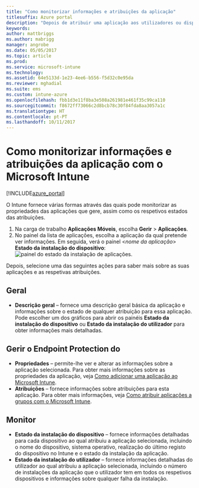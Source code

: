 ```yaml
---
title: "Como monitorizar informações e atribuições da aplicação"
titlesuffix: Azure portal
description: "Depois de atribuir uma aplicação aos utilizadores ou dispositivos, utilize estas informações para o ajudar a monitorizar o estado.\""
keywords: 
author: mattbriggs
ms.author: mabrigg
manager: angrobe
ms.date: 05/05/2017
ms.topic: article
ms.prod: 
ms.service: microsoft-intune
ms.technology: 
ms.assetid: 64e5133d-1e23-4ee6-b556-f5d32c0e95da
ms.reviewer: mghadial
ms.suite: ems
ms.custom: intune-azure
ms.openlocfilehash: fbb1d3e11f8ba3e508a261981e461f35c99ca110
ms.sourcegitcommit: f8672ff73066c2d8bcb78c30f84fda8aa3057a1c
ms.translationtype: HT
ms.contentlocale: pt-PT
ms.lasthandoff: 10/11/2017
---
```

# <a name="how-to-monitor-app-information-and-assignments-with-microsoft-intune"></a>Como monitorizar informações e atribuições da aplicação com o Microsoft Intune

[!INCLUDE[azure_portal](./includes/azure_portal.md)]

O Intune fornece várias formas através das quais pode monitorizar as propriedades das aplicações que gere, assim como os respetivos estados das atribuições.

1. Na carga de trabalho **Aplicações Móveis**, escolha **Gerir** > **Aplicações**.
2. No painel da lista de aplicações, escolha a aplicação da qual pretende ver informações. Em seguida, verá o painel <*nome da aplicação*> **Estado da instalação do dispositivo**: ![painel do estado da instalação de aplicações.](./media/monitor-apps.png)

Depois, selecione uma das seguintes ações para saber mais sobre as suas aplicações e as respetivas atribuições.

## <a name="general"></a>Geral

- **Descrição geral** – fornece uma descrição geral básica da aplicação e informações sobre o estado de qualquer atribuição para essa aplicação. Pode escolher um dos gráficos para abrir os painéis **Estado da instalação do dispositivo** ou **Estado da instalação do utilizador** para obter informações mais detalhadas.

## <a name="manage"></a>Gerir o Endpoint Protection do

- **Propriedades** – permite-lhe ver e alterar as informações sobre a aplicação selecionada. Para obter mais informações sobre as propriedades da aplicação, veja [Como adicionar uma aplicação ao Microsoft Intune](apps-add.md).
- **Atribuições** – fornece informações sobre atribuições para esta aplicação. Para obter mais informações, veja [Como atribuir aplicações a grupos com o Microsoft Intune](apps-deploy.md).

## <a name="monitor"></a>Monitor

- **Estado da instalação do dispositivo** – fornece informações detalhadas para cada dispositivo ao qual atribuiu a aplicação selecionada, incluindo o nome do dispositivo, sistema operativo, realização do último registo do dispositivo no Intune e o estado da instalação da aplicação.
- **Estado da instalação do utilizador** – fornece informações detalhadas do utilizador ao qual atribuiu a aplicação selecionada, incluindo o número de instalações da aplicação que o utilizador tem em todos os respetivos dispositivos e informações sobre qualquer falha da instalação.